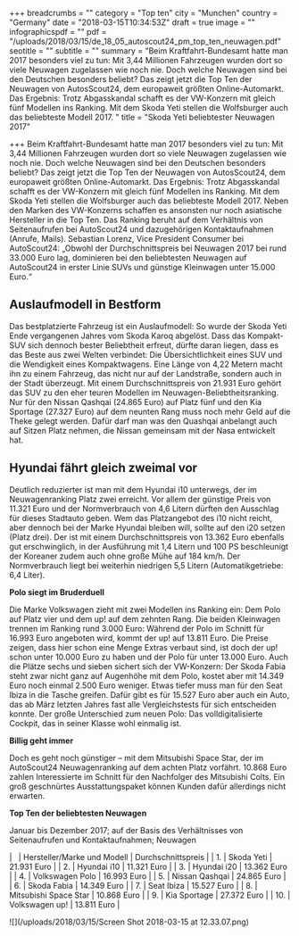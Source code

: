 +++
breadcrumbs = ""
category = "Top ten"
city = "Munchen"
country = "Germany"
date = "2018-03-15T10:34:53Z"
draft = true
image = ""
infographicspdf = ""
pdf = "/uploads/2018/03/15/de_18_05_autoscout24_pm_top_ten_neuwagen.pdf"
seotitle = ""
subtitle = ""
summary = "Beim Kraftfahrt-Bundesamt hatte man 2017 besonders viel zu tun: Mit 3,44 Millionen Fahrzeugen wurden dort so viele Neuwagen zugelassen wie noch nie. Doch welche Neuwagen sind bei den Deutschen besonders beliebt? Das zeigt jetzt die Top Ten der Neuwagen von AutosScout24, dem europaweit größten Online-Automarkt. Das Ergebnis: Trotz Abgasskandal schafft es der VW-Konzern mit gleich fünf Modellen ins Ranking. Mit dem Skoda Yeti stellen die Wolfsburger auch das beliebteste Modell 2017. "
title = "Skoda Yeti beliebtester Neuwagen 2017"

+++
Beim Kraftfahrt-Bundesamt hatte man 2017 besonders viel zu tun: Mit 3,44 Millionen Fahrzeugen wurden dort so viele Neuwagen zugelassen wie noch nie. Doch welche Neuwagen sind bei den Deutschen besonders beliebt? Das zeigt jetzt die Top Ten der Neuwagen von AutosScout24, dem europaweit größten Online-Automarkt. Das Ergebnis: Trotz Abgasskandal schafft es der VW-Konzern mit gleich fünf Modellen ins Ranking. Mit dem Skoda Yeti stellen die Wolfsburger auch das beliebteste Modell 2017. Neben den Marken des VW-Konzerns schaffen es ansonsten nur noch asiatische Hersteller in die Top Ten. Das Ranking beruht auf dem Verhältnis von Seitenaufrufen bei AutoScout24 und dazugehörigen Kontaktaufnahmen (Anrufe, Mails). Sebastian Lorenz, Vice President Consumer bei AutoScout24: „Obwohl der Durchschnittspreis bei Neuwagen 2017 bei rund 33.000 Euro lag, dominieren bei den beliebtesten Neuwagen auf AutoScout24 in erster Linie SUVs und günstige Kleinwagen unter 15.000 Euro.“

## **Auslaufmodell in Bestform**

Das bestplatzierte Fahrzeug ist ein Auslaufmodell: So wurde der Skoda Yeti Ende vergangenen Jahres vom Skoda Karoq abgelöst. Dass das Kompakt-SUV sich dennoch bester Beliebtheit erfreut, dürfte daran liegen, dass es das Beste aus zwei Welten verbindet: Die Übersichtlichkeit eines SUV und die Wendigkeit eines Kompaktwagens. Eine Länge von 4,22 Metern macht ihn zu einem Fahrzeug, das nicht nur auf der Landstraße, sondern auch in der Stadt überzeugt. Mit einem Durchschnittspreis von 21.931 Euro gehört das SUV zu den eher teuren Modellen im Neuwagen-Beliebtheitsranking. Nur für den Nissan Qashqai (24.865 Euro) auf Platz fünf und den Kia Sportage (27.327 Euro) auf dem neunten Rang muss noch mehr Geld auf die Theke gelegt werden. Dafür darf man was den Quashqai anbelangt auch auf Sitzen Platz nehmen, die Nissan gemeinsam mit der Nasa entwickelt hat.

## **Hyundai fährt gleich zweimal vor**

Deutlich reduzierter ist man mit dem Hyundai i10 unterwegs, der im Neuwagenranking Platz zwei erreicht. Vor allem der günstige Preis von 11.321 Euro und der Normverbrauch von 4,6 Litern dürften den Ausschlag für dieses Stadtauto geben. Wem das Platzangebot des i10 nicht reicht, aber dennoch bei der Marke Hyundai bleiben will, sollte auf den i20 setzen (Platz drei). Der ist mit einem Durchschnittspreis von 13.362 Euro ebenfalls gut erschwinglich, in der Ausführung mit 1,4 Litern und 100 PS beschleunigt der Koreaner zudem auch ohne große Mühe auf 184 km/h. Der Normverbrauch liegt bei weiterhin niedrigen 5,5 Litern (Automatikgetriebe: 6,4 Liter).

**Polo siegt im Bruderduell**

Die Marke Volkswagen zieht mit zwei Modellen ins Ranking ein: Dem Polo auf Platz vier und dem up! auf dem zehnten Rang. Die beiden Kleinwagen trennen im Ranking rund 3.000 Euro: Während der Polo im Schnitt für 16.993 Euro angeboten wird, kommt der up! auf 13.811 Euro. Die Preise zeigen, dass hier schon eine Menge Extras verbaut sind, ist doch der up! schon unter 10.000 Euro zu haben und der Polo für unter 13.000 Euro. Auch die Plätze sechs und sieben sichert sich der VW-Konzern: Der Skoda Fabia steht zwar nicht ganz auf Augenhöhe mit dem Polo, kostet aber mit 14.349 Euro noch einmal 2.500 Euro weniger. Etwas tiefer muss man für den Seat Ibiza in die Tasche greifen. Dafür gibt es für 15.527 Euro aber auch ein Auto, das ab März letzten Jahres fast alle Vergleichstests für sich entscheiden konnte. Der große Unterschied zum neuen Polo: Das volldigitalisierte Cockpit, das in seiner Klasse wohl einmalig ist.

**Billig geht immer**

Doch es geht noch günstiger – mit dem Mitsubishi Space Star, der im AutoScout24 Neuwagenranking auf dem achten Platz vorfährt. 10.868 Euro zahlen Interessierte im Schnitt für den Nachfolger des Mitsubishi Colts. Ein groß geschnürtes Ausstattungspaket können Kunden dafür allerdings nicht erwarten.

**Top Ten der beliebtesten Neuwagen**

Januar bis Dezember 2017; auf der Basis des Verhältnisses von Seitenaufrufen und Kontaktaufnahmen; Neuwagen

|         |    Hersteller/Marke und Modell    |    Durchschnittspreis     |
|    1.    |    Skoda Yeti    |    21.931 Euro    |
|    2.    |    Hyundai i10    |    11.321 Euro    |
|    3.    |    Hyundai i20    |    13.362 Euro    |
|    4.    |    Volkswagen Polo    |    16.993 Euro    |
|    5.    |    Nissan Qashqai    |    24.865 Euro    |
|    6.    |    Skoda Fabia    |    14.349 Euro    |
|    7.    |    Seat Ibiza    |    15.527 Euro    |
|    8.    |    Mitsubishi Space Star    |    10.868 Euro    |
|    9.    |    Kia Sportage    |    27.372 Euro    |
|    10.    |    Volkswagen up!    |    13.811 Euro    |


![](/uploads/2018/03/15/Screen Shot 2018-03-15 at 12.33.07.png)